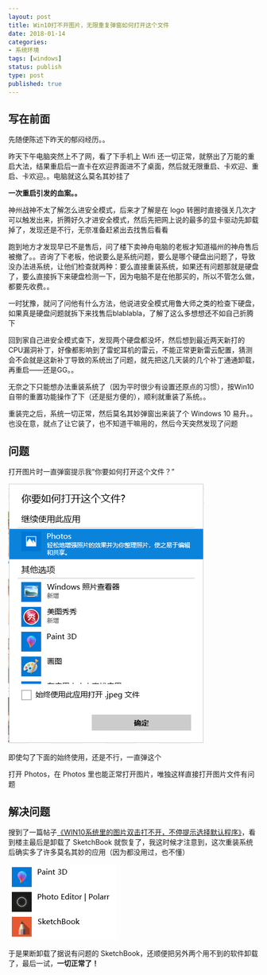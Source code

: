 ```yaml
---
layout: post
title: Win10打不开图片，无限重复弹窗如何打开这个文件
date: 2018-01-14
categories:
- 系统环境
tags: [windows]
status: publish
type: post
published: true
---
```


## 写在前面

先随便陈述下昨天的郁闷经历。。

昨天下午电脑突然上不了网，看了下手机上 Wifi 还一切正常，就祭出了万能的重启大法，结果重启后一直卡在欢迎界面进不了桌面，然后就无限重启、卡欢迎、重启、卡欢迎。。电脑就这么莫名其妙挂了

**一次重启引发的血案。。**

神州战神不太了解怎么进安全模式，后来才了解是在 logo 转圈时直接强关几次才可以触发出来，折腾好久才进安全模式，然后先把网上说的最多的显卡驱动先卸载掉了，发现还是不行，无奈准备赶紧出去找售后看看

跑到地方才发现早已不是售后，问了楼下卖神舟电脑的老板才知道福州的神舟售后被撤了。。咨询了下老板，他说要么是系统问题，要么是哪个硬盘出问题了，导致没办法进系统，让他们检查就两种：要么直接重装系统，如果还有问题那就是硬盘了，要么直接拆下来硬盘检测一下，因为电脑不是在他那买的，所以不管怎么做，都要先收费。。

一时犹豫，就问了问他有什么方法，他说进安全模式用鲁大师之类的检查下硬盘，如果真是硬盘问题就拆下来找售后blablabla，了解了这么多想想还不如自己折腾下

回到家自己进安全模式查下，发现两个硬盘都没坏，然后想到最近两天新打的CPU漏洞补丁，好像都影响到了雷蛇耳机的雷云，不能正常更新雷云配置，猜测会不会就是这新补丁导致的系统出了问题，就先把这几天装的几个补丁通通卸载，再重启——还是GG。。

无奈之下只能想办法重装系统了（因为平时很少有设置还原点的习惯），按Win10自带的重置功能操作了下（还是挺方便的），顺利就重装了系统。。

重装完之后，系统一切正常，然后莫名其妙弹窗出来装了个 Windows 10 易升。。也没在意，就点了让它装了，也不知道干嘛用的，然后今天突然发现了问题

## 问题

打开图片时一直弹窗提示我“你要如何打开这个文件？”

![重复弹窗.png](/images/blog_img/20180114/重复弹窗.png)

即使勾了下面的始终使用，还是不行，一直弹这个

打开 Photos，在 Photos 里也能正常打开图片，唯独这样直接打开图片文件有问题

## 解决问题

搜到了一篇帖子[《WIN10系统里的图片双击打不开，不停提示选择默认程序》](http://bbs.a9vg.com/thread-5243203-1-1.html)，看到楼主最后是卸载了 SketchBook 就恢复了，我这时候才注意到，这次重装系统后确实多了许多莫名其妙的应用（因为都没用过，也不懂）

![新装的图片软件.png](/images/blog_img/20180114/新装的图片软件.png)

于是果断卸载了据说有问题的 SketchBook，还顺便把另外两个用不到的软件卸载了，最后一试，**一切正常了！**
